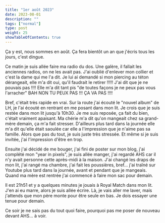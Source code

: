 ```yaml
---
title: "1er août 2023"
date: 2023-08-01
description: ""
tags: ["normal"]
type: post
weight: 25
showTableOfContents: true
---
```


Ça y est, nous sommes en août. Ça fera bientôt un an que j'écris tous les jours, c'est dingue.

Ce matin je suis allée faire ma radio du dos. Une galère, il fallait les anciennes radios, on ne les avait pas. J'ai oublié d'enlever mon collier et c'est la dame qui me l'a dit. Je lui ai demandé si mon piercing au téton dérangeait, elle m'a dit oui, qu'il faudrait le retirer !!!!! J'ai dit que je ne pouvais pas !!!! Elle m'a dit tant pis "de toutes façons je ne peux pas vous l'arracher" BAH NON TU PEUX PAS !!! ÇA VA PAS !!!!

Bref, c'était très rapide en vrai. Sur la route j'ai écouté le "nouvel album" de LH, je l'ai écouté en rentrant en me posant dans mon lit. Je crois que je suis restée dans mon lit jusqu'à 10h30. Je me suis reposée, ça fait du bien, c'était vraiment apaisant. Ma chérie m'a dit qu'on mangeait chez sa grand-mère demain, ça m'a fait stresser. D'ailleurs plus tard dans la journée elle m'a dit qu'elle était saoulée car elle a l'impression que je n'aime pas sa famille. Alors que pas du tout, je suis juste très stressée. Et même si je suis invitée, j'ai l'impression d'être en trop.

Ensuite j'ai décidé de me bouger, j'ai fini de poster sur mon blog, j'ai complété mon "year in pixels", je suis allée manger, j'ai regardé AHS car il n'y avait personne cette après-midi à la maison. J'ai changé les draps de mon lit, j'ai rangé ma chambre, j'ai fait les poussières, bref... j'ai traîné sur Youtube plus tard dans la journée, avant et pendant que je mangeais. Quand ma mère est rentrée j'ai commencé à faire mon sac pour demain.

Il est 21h51 et y a quelques minutes je jouais à Royal Match dans mon lit. J'en ai eu marre, alors je suis allée écrire. Là, je vais aller me laver, mais j'attends que mon père monte pour être seule en bas. Je dois essayer une tenue pour demain.

Ce soir je ne sais pas du tout quoi faire, pourquoi pas me poser de nouveau devant AHS... à voir.